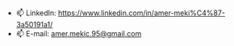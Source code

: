 - 📫 LinkedIn: https://www.linkedin.com/in/amer-meki%C4%87-3a50191a1/
- 📫 E-mail: amer.mekic.95@gmail.com

<!---
AmerMekic/AmerMekic is a ✨ special ✨ repository because its `README.md` (this file) appears on your GitHub profile.
You can click the Preview link to take a look at your changes.
--->
